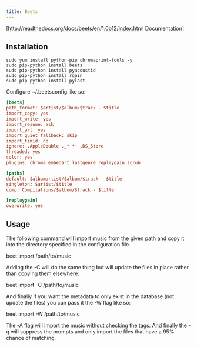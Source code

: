 ```yaml
---
title: Beets
---
```


[http://readthedocs.org/docs/beets/en/1.0b12/index.html Documentation]

## Installation

```
sudo yum install python-pip chromaprint-tools -y
sudo pip-python install beets
sudo pip-python install pyacoustid
sudo pip-python install rgain
sudo pip-python install pylast
```

Configure ~/.beetsconfig like so:

```ini
[beets]
path_format: $artist/$album/$track - $title
import_copy: yes
import_write: yes
import_resume: ask
import_art: yes
import_quiet_fallback: skip
import_timid: no
ignore: .AppleDouble ._* *~ .DS_Store
threaded: yes
color: yes
plugins: chroma embedart lastgenre replaygain scrub

[paths]
default: $albumartist/$album/$track - $title
singleton: $artist/$title
comp: Compilations/$album/$track - $title

[replaygain]
overwrite: yes
```

## Usage

The following command will import music from the given path and copy it into
the directory specified in the configuration file.

beet import /path/to/music

Adding the -C will do the same thing but will update the files in place rather
than copying them elsewhere:

beet import -C /path/to/music

And finally if you want the metadata to only exist in the database (not update
the files) you can pass it the -W flag like so:

beet import -W /path/to/music

The -A flag will import the music without checking the tags. And finally the -q
will suppress the prompts and only import the files that have a 95% chance of
matching.

